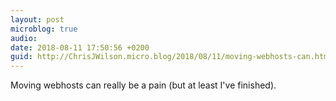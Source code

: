 ```yaml
---
layout: post
microblog: true
audio: 
date: 2018-08-11 17:50:56 +0200
guid: http://ChrisJWilson.micro.blog/2018/08/11/moving-webhosts-can.html
---
```

Moving webhosts can really be a pain (but at least I've finished).
